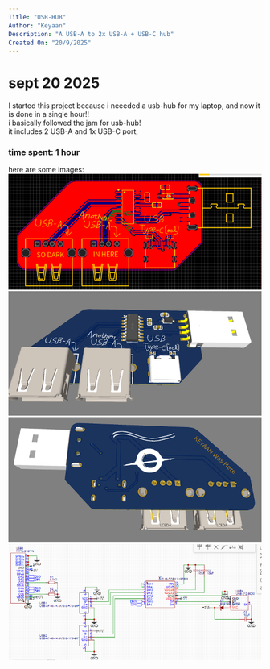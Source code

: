 ```yaml
---
Title: "USB-HUB"
Author: "Keyaan"
Description: "A USB-A to 2x USB-A + USB-C hub"
Created On: "20/9/2025"
---
```


# sept 20 2025

I started this project because i neeeded a usb-hub for my laptop, and now it is done in a single hour!!  
i basically followed the jam for usb-hub!  
it includes 2 USB-A and 1x USB-C port,

### time spent: 1 hour

here are some images:  
![pcb](/images/pcb.png)
![3d1](/images/3d1.png)
![3d2](/images/3d2.png)
![schemtic](/images/sch.png)
